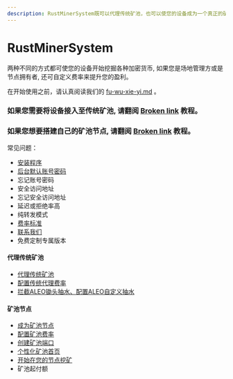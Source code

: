 ```yaml
---
description: RustMinerSystem既可以代理传统矿池，也可以使您的设备成为一个真正的矿池节点, 具体取决于您的需求。
---
```


# RustMinerSystem

两种不同的方式都可使您的设备开始挖掘各种加密货币,  如果您是场地管理方或是节点拥有者, 还可自定义费率来提升您的盈利。

在开始使用之前，请认真阅读我们的 [fu-wu-xie-yi.md](fu-wu-xie-yi.md "mention") 。

### 如果您需要将设备接入至传统矿池, 请翻阅 [Broken link](broken-reference "mention") 教程。

### 如果您想要搭建自己的矿池节点,  请翻阅 [Broken link](broken-reference "mention") 教程。



常见问题：

* [安装程序](rustminersystem/an-zhuang-cheng-xu.md)
* [后台默认账号密码](rustminersystem/mo-ren-zhang-hao-mi-ma.md)
* 忘记账号密码
* 安全访问地址
* 忘记安全访问地址
* 延迟或拒绝率高
* 纯转发模式
* [费率标准](rustminersystem/feilbiao-zhun.md)
* [联系我们](lian-xi-wo-men.md)
* 免费定制专属版本

#### 代理传统矿池

* [代理传统矿池](broken-reference)
* [配置传统代理费率](chuan-tong-kuang-chi-dai-li/pei-zhi-chuan-tong-dai-li-fei-l.md)
* [拦截ALEO锄头抽水、配置ALEO自定义抽水](chuan-tong-kuang-chi-dai-li/lan-jie-aleo-chu-tou-chou-shui-pei-zhi-aleo-zi-ding-yi-chou-shui-gpu-yi-shi-xiao-hou-xu-zhi-zhi-chi.md)

#### 矿池节点

* [成为矿池节点](broken-reference)
* [配置矿池费率](zi-jian-kuang-chi-jie-dian/pei-zhi-kuang-chi-fei-l.md)
* [创建矿池端口](zi-jian-kuang-chi-jie-dian/chuang-jian-kuang-chi-duan-kou.md)
* [个性化矿池首页](zi-jian-kuang-chi-jie-dian/ge-xing-hua-kuang-chi-shou-ye.md)
* [开始在您的节点挖矿](zi-jian-kuang-chi-jie-dian/kai-shi-zai-nin-de-jie-dian-wa-kuang.md)
* 矿池起付额

